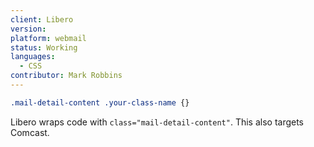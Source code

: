 ```yaml
---
client: Libero
version:
platform: webmail
status: Working
languages:
  - CSS
contributor: Mark Robbins
---
```


```css
.mail-detail-content .your-class-name {}
```

Libero wraps code with `class="mail-detail-content"`. This also targets Comcast.
